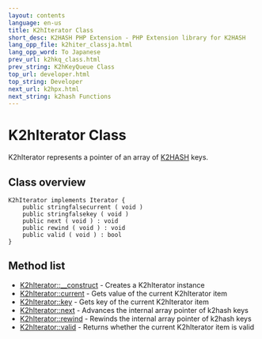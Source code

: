 ```yaml
---
layout: contents
language: en-us
title: K2hIterator Class
short_desc: K2HASH PHP Extension - PHP Extension library for K2HASH
lang_opp_file: k2hiter_classja.html
lang_opp_word: To Japanese
prev_url: k2hkq_class.html
prev_string: K2hKeyQueue Class
top_url: developer.html
top_string: Developer
next_url: k2hpx.html
next_string: k2hash Functions
---
```


# K2hIterator Class
K2hIterator represents a pointer of an array of [K2HASH](https://k2hash.antpick.ax/) keys.  

## Class overview
```
K2hIterator implements Iterator {
    public stringfalsecurrent ( void )
    public stringfalsekey ( void )
    public next ( void ) : void
    public rewind ( void ) : void
    public valid ( void ) : bool
}
```

## Method list

- [K2hIterator::__construct](k2hiter_construct.html) - Creates a K2hIterator instance
- [K2hIterator::current](k2hiter_current.html) - Gets value of the current K2hIterator item
- [K2hIterator::key](k2hiter_key.html) - Gets key of the current K2hIterator item
- [K2hIterator::next](k2hiter_next.html) - Advances the internal array pointer of k2hash keys
- [K2hIterator::rewind](k2hiter_rewind.html) - Rewinds the internal array pointer of k2hash keys
- [K2hIterator::valid](k2hiter_valid.html) - Returns whether the current K2hIterator item is valid
